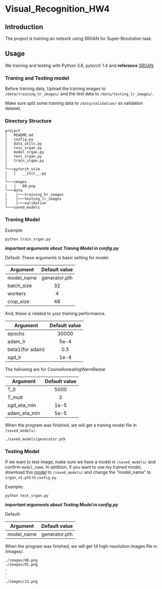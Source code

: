 # Visual_Recognition_HW4

## Introduction
The project is training an neteork using SRGAN for Super-Resolution task.

## Usage
We training and testing with Python 3.6, pytorch 1.4 and **reference** [SRGAN](https://github.com/leftthomas/SRGAN)

### Traning and Testing model
Before training data, Upload the training images to `/data/training_hr_images/` and the test data to `/data/testing_lr_images/`.

Make sure split some training data to `/data/validation/` as validation dataset.

### Directory Structure
```
project
│   README.md
│   config.py
|   data_utils.py
|   loss_srgan.py
│   model_srgan.py
|   test_srgan.py
|   train_srgan.py
│
└───pytorch_ssim
│   │   __init__.py
│   
└───images
|   |   00.png
└───data
|    │───training_hr_images
|    │───testing_lr_images
|    │───validation
└───saved_models
```


### Traning Model

Example:

```
python train_srgan.py
```

***important arguments about Traning Model in config.py***

Default:
These arguments is basic setting for model.

| Argument    | Default value |
| ------------|:-------------:|
|model_name             |  generator.pth             |
|batch_size             |  32            |
|workers             |  4             |
|crop_size             |  48           |

And, these is related to your training performance.

| Argument    | Default value |
| ------------|:-------------:|
|epochs             |  30000             |
|adam_lr             |  5e-4             |
|beta1(for adam)             |  0.5             |
|sgd_lr           |  1e-4           |
The following are for CosineAnnealingWarmRestar

| Argument    | Default value |
| ------------|:-------------:|
|T_0           |  5000      |
|T_mult             |  2            |
|sgd_eta_min             |  1e-5           |
|adam_eta_min             |  5e-5           |

When the program was finished, we will get a traning model file in `/saved_models/`.

```
./saved_models/generator.pth
```

### Testing Model

If we want to test image, make sure we have a model in `/saved_models/` and confirm `model_name`.
In addition, if you want to use my trained model, download this [model](https://drive.google.com/file/d/18-UqHy4TOCS2HLfPm4bUhtrBat-x-qD9/view?usp=sharing) to `/saved_models/` and change the "model_name" to `srgan_v1.pth` in `config.py`

Example:

```
python test_srgan.py
```

***important arguments about Testing Model in config.py***


Default:

| Argument    | Default value |
| ------------|:-------------:|
|model_name             |      generator.pth       |

When the program was finished, we will get 14 high-resolution images file in /images/.
```
./images/00.png
./images/01.png
.
.
.
./images/13.png
```

